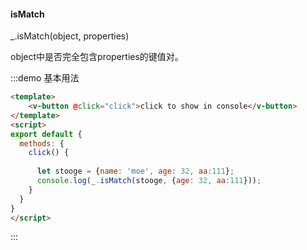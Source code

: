 #### isMatch

_.isMatch(object, properties) 

object中是否完全包含properties的键值对。

:::demo 基本用法
```html
<template>
    <v-button @click="click">click to show in console</v-button>
</template>
<script>
export default {
  methods: {
    click() {
      
      let stooge = {name: 'moe', age: 32, aa:111};
      console.log(_.isMatch(stooge, {age: 32, aa:111}));
    }
  }
}
</script>
```
:::
